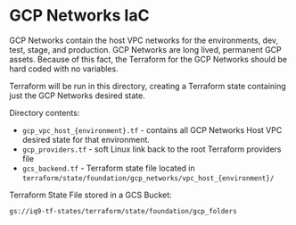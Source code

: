 # GCP Networks IaC

GCP Networks contain the host VPC networks for the environments, dev, test, stage, and production. GCP Networks are long lived, permanent GCP assets.  Because of this fact, the Terraform for the GCP Networks should be hard coded with no variables.  

Terraform will be run in this directory, creating a Terraform state containing just the GCP Networks desired state.

Directory contents:

* `gcp_vpc_host_{environment}.tf` - contains all GCP Networks Host VPC desired state for that environment.
* `gcp_providers.tf` - soft Linux link back to the root Terraform providers file
* `gcs_backend.tf` - Terraform state file located in `terraform/state/foundation/gcp_networks/vpc_host_{environment}/`

Terraform State File stored in a GCS Bucket:

`gs://iq9-tf-states/terraform/state/foundation/gcp_folders`
